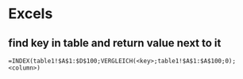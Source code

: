 
# Excels

## find key in table and return value next to it
```
=INDEX(table1!$A$1:$D$100;VERGLEICH(<key>;table1!$A$1:$A$100;0);<column>)
```
